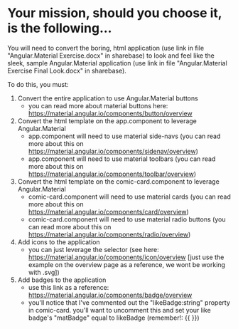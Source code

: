# Your mission, should you choose it, is the following...
You will need to convert the boring, html application (use link in file "Angular.Material Exercise.docx" in sharebase)
to look and feel like the sleek, sample Angular.Material application (use link in file "Angular.Material Exercise Final Look.docx" in sharebase).

To do this, you must:
1. Convert the entire application to use Angular.Material buttons
   * you can read more about material buttons here: https://material.angular.io/components/button/overview
2. Convert the html template on the app.component to leverage Angular.Material
   * app.component will need to use material side-navs (you can read more about this on https://material.angular.io/components/sidenav/overview)
   * app.component will need to use material toolbars (you can read more about this on https://material.angular.io/components/toolbar/overview)
3. Convert the html template on the comic-card.component to leverage Angular.Material
   * comic-card.component will need to use material cards (you can read more about this on https://material.angular.io/components/card/overview)
   * comic-card.component will need to use material radio buttons (you can read more about this on https://material.angular.io/components/radio/overview)
4. Add icons to the application
   * you can just leverage the <mat-icon> selector (see here: https://material.angular.io/components/icon/overview 
  [just use the example on the overview page as a reference, we wont be working with .svg])
5. Add badges to the application
   * use this link as a reference: https://material.angular.io/components/badge/overview
   * you'll notice that I've commented out the "likeBadge:string" property in comic-card.
  you'll want to uncomment this and set your like badge's "matBadge" equal to likeBadge (remember!: {{ }})
